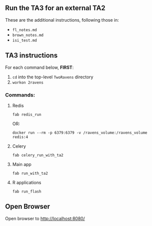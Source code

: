 ## Run the TA3 for an external TA2

These are the additional instructions, following those in:
  - `fl_notes.md`
  - `brown_notes.md`
  - `isi_test.md`


## TA3 instructions

For each command below, **FIRST**:

1. `cd` into the top-level `TwoRavens` directory
2. `workon 2ravens`

### Commands:

1. Redis
    ```
    fab redis_run
    ```
    OR:
    ```
    docker run --rm -p 6379:6379 -v /ravens_volume:/ravens_volume redis:4
    ```
2. Celery
    ```
    fab celery_run_with_ta2
    ```
3. Main app
    ```
    fab run_with_ta2
    ```
4. R applications
    ```
    fab run_flash
    ```

## Open Browser

Open browser to <http://localhost:8080/>
